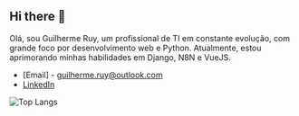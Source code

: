 ## Hi there 👋


Olá, sou Guilherme Ruy, um profissional de TI em constante evolução, com grande foco por desenvolvimento web e Python. Atualmente, estou aprimorando minhas habilidades em Django, N8N e VueJS.

* [Email] - guilherme.ruy@outlook.com
* [LinkedIn](https://www.linkedin.com/in/guilherme-ruy-617b01256/)
<!-- * [Portfólio](https://seu-site.com) -->
![Top Langs](https://github-readme-stats.vercel.app/api/top-langs/?username=Guilherme-ruy&show_icons=true&theme=dark&hide_progress=true)
